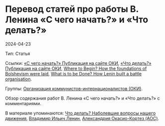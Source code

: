 # Перевод статей про работы В. Ленина «С чего начать?» и «Что делать?»

2024-04-23

Тип: Статья

Ссылки: [«С чего начать?» Публикация на сайте ОКИ](https://teletype.in/@okintern/where-to-begin), [«Что делать?» Публикация на сайте ОКИ](https://teletype.in/@okintern/what-is-to-be-done), [Where to Begin? How the foundations of Bolshevism were laid](https://www.marxist.com/where-to-begin-how-the-foundations-of-bolshevism-were-laid.htm), [What is to be Done? How Lenin built a battle organisation](https://www.marxist.com/what-is-to-be-done-how-lenin-built-a-battle-organisation.htm).

Группы: [Организация коммунистов-интернационалистов (ОКИ)](9eeaf00b-724e-4fb4-aeed-d31ce7c72378.md).

Обзор содержания работ В. Ленина «С чего начать?» и «Что делать?» с комментариями.

В материале упоминаются: [Что делать? Наболевшие вопросы нашего движения](66f89d56-9bdd-42b5-85ca-c38ed71d0e2b.md), [Владимир Ильич Ленин](fe00be5d-dae1-436d-9a0f-c6ad2db1501c.md), [Александрия Окасио-Кортез (AOC)](d02f782d-dc94-4608-be0d-864baa9e2fe5.md).
